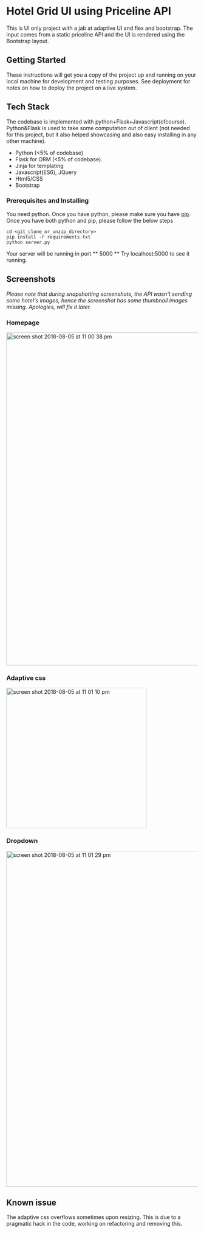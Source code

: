# Hotel Grid UI using Priceline API

This is UI only project with a jab at adaptive UI and flex and bootstrap. The input comes from a static priceline API and the UI is rendered using the Bootstrap layout.

## Getting Started

These instructions will get you a copy of the project up and running on your local machine for development and testing purposes. See deployment for notes on how to deploy the project on a live system.

## Tech Stack

The codebase is implemented with python+Flask+Javascript(ofcourse). Python&Flask is used to take some computation out of client (not needed for this project, but it also helped showcasing and also easy installing in any other machine). 

* Python (<5% of codebase)
* Flask for ORM (<5% of codebase).
* Jinja for templating
* Javascript(ES6), JQuery
* Html5/CSS
* Bootstrap


### Prerequisites and Installing

You need python. Once you have python, please make sure you have [pip](https://pip.pypa.io/en/stable/installing/). Once you have both python and pip, please follow the below steps


```
cd <git_clone_or_unzip_directory>
pip install -r requirements.txt
python server.py
```

Your server will be running in port ** 5000 **
Try localhost:5000 to see it running.

## Screenshots

*Please note that during snapshotting screenshots, the API wasn't sending some hotel's images, hence the screenshot has some thumbnail images missing. Apologies, will fix it later.*

### Homepage

<img width="875" alt="screen shot 2018-08-05 at 11 00 38 pm" src="https://user-images.githubusercontent.com/36581704/43699437-98b2deea-9903-11e8-8232-328db9119827.png">

### Adaptive css
<img width="369" alt="screen shot 2018-08-05 at 11 01 10 pm" src="https://user-images.githubusercontent.com/36581704/43699478-c0eacf58-9903-11e8-81f4-f66c1b580c3c.png">

### Dropdown
<img width="883" alt="screen shot 2018-08-05 at 11 01 29 pm" src="https://user-images.githubusercontent.com/36581704/43699490-ce690e24-9903-11e8-803a-a677e8dc8403.png">

## Known issue

The adaptive css overflows sometimes upon resizing. This is due to a pragmatic hack in the code, working on refactoring and removing this.
